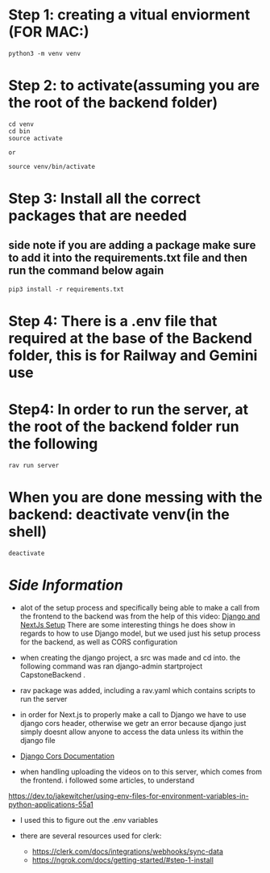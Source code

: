 # Step 1: creating a vitual enviorment (FOR MAC:)
    python3 -m venv venv

# Step 2: to activate(assuming you are the root of the backend folder)
    cd venv
    cd bin
    source activate
    
    or 

    source venv/bin/activate


# Step 3: Install all the correct packages that are needed
## side note if you are adding a package make sure to add it into the requirements.txt file and then run the command below again
    pip3 install -r requirements.txt

# Step 4: There is a .env file that required at the base of the Backend folder, this is for Railway and Gemini use

# Step4: In order to run the server, at the root of the backend folder run the following
    rav run server

# When you are done messing with the backend: deactivate venv(in the shell)
    deactivate 




    



# ***Side Information*** 


- alot of the setup process and specifically being able to make a call from the frontend to the backend was from the help of this video: [Django and NextJs Setup](https://www.youtube.com/watch?v=iFEVef5XdMI&t=1047s) There are some interesting things he does show in regards to how to use Django model, but we used just his setup process for the backend, as well as CORS configuration 

- when creating the django project, a src was made and cd into. the following command was ran
    django-admin startproject CapstoneBackend .

- rav package was added, including a rav.yaml which contains scripts to run the server

- in order for Next.js  to properly make a call to Django we have to use django cors header, otherwise we getr an error because django just simply doesnt allow anyone to access the data unless its within the django file
- [Django Cors Documentation](https://pypi.org/project/django-cors-headers/)
- when handling uploading the videos on to this server, which comes from the frontend. i followed some articles, to understand 


https://dev.to/jakewitcher/using-env-files-for-environment-variables-in-python-applications-55a1
 - I used this to figure out the .env variables

- there are several resources used for clerk:
    - https://clerk.com/docs/integrations/webhooks/sync-data
    - https://ngrok.com/docs/getting-started/#step-1-install